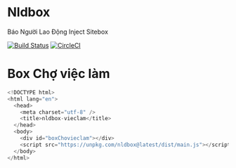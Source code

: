 # Nldbox
Báo Người Lao Động Inject Sitebox

[![Build Status](https://travis-ci.org/nnquangit/nldbox.svg?branch=master)](https://travis-ci.org/nnquangit/nldbox)
[![CircleCI](https://circleci.com/gh/nnquangit/nldbox/tree/master.svg?style=svg)](https://circleci.com/gh/nnquangit/nldbox/tree/master)

# Box Chợ việc làm
```javascript
<!DOCTYPE html>
<html lang="en">
  <head>
    <meta charset="utf-8" />
    <title>nldbox-vieclam</title>
  </head>
  <body>
    <div id="boxChovieclam"></div>
    <script src="https://unpkg.com/nldbox@latest/dist/main.js"></script>
  </body>
</html>
```